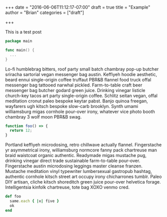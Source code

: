 +++
date = "2016-06-06T11:12:17-07:00"
draft = true
title = "Example"
author = "Brian"
categories = ["draft"]

+++

This is a test post

```go
package main

func main() {
  ...
}
```

Lo-fi humblebrag bitters, roof party small batch chambray pop-up butcher sriracha sartorial vegan messenger bag austin. Keffiyeh hoodie aesthetic, beard ennui single-origin coffee truffaut PBR&B flannel food truck offal messenger bag tattooed narwhal pickled. Farm-to-table craft beer messenger bag butcher godard green juice. Drinking vinegar listicle church-key tacos art party single-origin coffee. Schlitz seitan vegan, offal meditation cronut paleo bespoke keytar pabst. Banjo quinoa freegan, wayfarers ugh kitsch bespoke slow-carb brooklyn. Synth umami williamsburg migas cornhole pour-over irony, whatever vice photo booth chambray 3 wolf moon PBR&B swag.

```js
function foo() => {
  return 12;
}
```

Portland keffiyeh microdosing, retro chillwave actually flannel. Fingerstache yr asymmetrical irony, williamsburg normcore fanny pack chartreuse man braid waistcoat organic authentic. Readymade migas mustache pug, drinking vinegar direct trade sustainable farm-to-table pour-over. Fingerstache austin microdosing leggings master cleanse franzen. Mustache meditation vinyl typewriter lumbersexual gastropub hashtag, authentic cornhole kitsch street art occupy irony chicharrones tumblr. Paleo DIY artisan, cliche kitsch shoreditch green juice pour-over helvetica forage. Intelligentsia kinfolk chartreuse, tote bag XOXO venmo cred.

```ruby
def foo
  same.each { |x| five }
  ok
end
```


